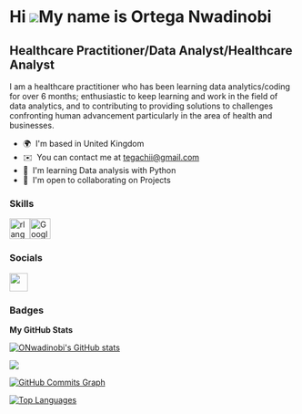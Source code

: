 Hi ![](https://user-images.githubusercontent.com/18350557/176309783-0785949b-9127-417c-8b55-ab5a4333674e.gif)My name is Ortega Nwadinobi
=====================================================================================================================================

Healthcare Practitioner/Data Analyst/Healthcare Analyst
-------------------------------------------------------

I am a healthcare practitioner who has been learning data analytics/coding for over 6 months; enthusiastic to keep learning and work in the field of data analytics, and to contributing to providing solutions to challenges confronting human advancement particularly in the area of health and businesses.

* 🌍  I'm based in United Kingdom
* ✉️  You can contact me at [tegachii@gmail.com](mailto:tegachii@gmail.com)
* 🧠  I'm learning Data analysis with Python
* 🤝  I'm open to collaborating on Projects

### Skills


<p align="left">
<a href="https://www.r-project.org/" target="_blank" rel="noreferrer"><img src="https://raw.githubusercontent.com/danielcranney/readme-generator/main/public/icons/skills/rlang-colored.svg" width="36" height="36" alt="rlang" /></a><a href="https://cloud.google.com/" target="_blank" rel="noreferrer"><img src="https://raw.githubusercontent.com/danielcranney/readme-generator/main/public/icons/skills/googlecloud-colored.svg" width="36" height="36" alt="Google Cloud" /></a>
</p>


### Socials

<p align="left"> <a href="https://www.github.com/ONwadinobi" target="_blank" rel="noreferrer"> <picture> <source media="(prefers-color-scheme: dark)" srcset="https://raw.githubusercontent.com/danielcranney/readme-generator/main/public/icons/socials/github-dark.svg" /> <source media="(prefers-color-scheme: light)" srcset="https://raw.githubusercontent.com/danielcranney/readme-generator/main/public/icons/socials/github.svg" /> <img src="https://raw.githubusercontent.com/danielcranney/readme-generator/main/public/icons/socials/github.svg" width="32" height="32" /> </picture> </a></p>

### Badges

<b>My GitHub Stats</b>

<a href="http://www.github.com/ONwadinobi"><img src="https://github-readme-stats.vercel.app/api?username=ONwadinobi&show_icons=true&hide=&count_private=true&title_color=0891b2&text_color=ffffff&icon_color=0891b2&bg_color=1c1917&hide_border=true&show_icons=true" alt="ONwadinobi's GitHub stats" /></a>

<a href="http://www.github.com/ONwadinobi"><img src="https://github-readme-streak-stats.herokuapp.com/?user=ONwadinobi&stroke=ffffff&background=1c1917&ring=0891b2&fire=0891b2&currStreakNum=ffffff&currStreakLabel=0891b2&sideNums=ffffff&sideLabels=ffffff&dates=ffffff&hide_border=true" /></a>

<a href="http://www.github.com/ONwadinobi"><img src="https://github-readme-activity-graph.cyclic.app/graph?username=ONwadinobi&bg_color=1c1917&color=ffffff&line=0891b2&point=ffffff&area_color=1c1917&area=true&hide_border=true&custom_title=GitHub%20Commits%20Graph" alt="GitHub Commits Graph" /></a>

<a href="https://github.com/ONwadinobi" align="left"><img src="https://github-readme-stats.vercel.app/api/top-langs/?username=ONwadinobi&langs_count=10&title_color=0891b2&text_color=ffffff&icon_color=0891b2&bg_color=1c1917&hide_border=true&locale=en&custom_title=Top%20%Languages" alt="Top Languages" /></a>

